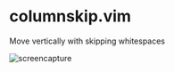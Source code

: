 # columnskip.vim

Move vertically with skipping whitespaces

![screencapture](https://user-images.githubusercontent.com/48169/79217671-30f26500-7e8a-11ea-82f1-88ba09006dde.gif)
